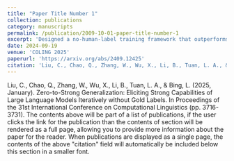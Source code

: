 ```yaml
---
title: "Paper Title Number 1"
collection: publications
category: manuscripts
permalink: /publication/2009-10-01-paper-title-number-1
excerpt: 'Designed a no-human-label training framework that outperforms few-shot methods on both classification and reasoning tasks—joint work with Alibaba Damo, equal contribution with Chaoqun.'
date: 2024-09-19
venue: 'COLING 2025'
paperurl: 'https://arxiv.org/abs/2409.12425'
citation: 'Liu, C., Chao, Q., Zhang, W., Wu, X., Li, B., Tuan, L. A., & Bing, L. (2025, January). &quot;Zero-to-Strong Generalization: Eliciting Strong Capabilities of Large Language Models Iteratively without Gold Labels. &quot; <i>COLING</i>. (pp. 3716-3731).'
---
```

Liu, C., Chao, Q., Zhang, W., Wu, X., Li, B., Tuan, L. A., & Bing, L. (2025, January). Zero-to-Strong Generalization: Eliciting Strong Capabilities of Large Language Models Iteratively without Gold Labels. In Proceedings of the 31st International Conference on Computational Linguistics (pp. 3716-3731).
The contents above will be part of a list of publications, if the user clicks the link for the publication than the contents of section will be rendered as a full page, allowing you to provide more information about the paper for the reader. When publications are displayed as a single page, the contents of the above "citation" field will automatically be included below this section in a smaller font.
